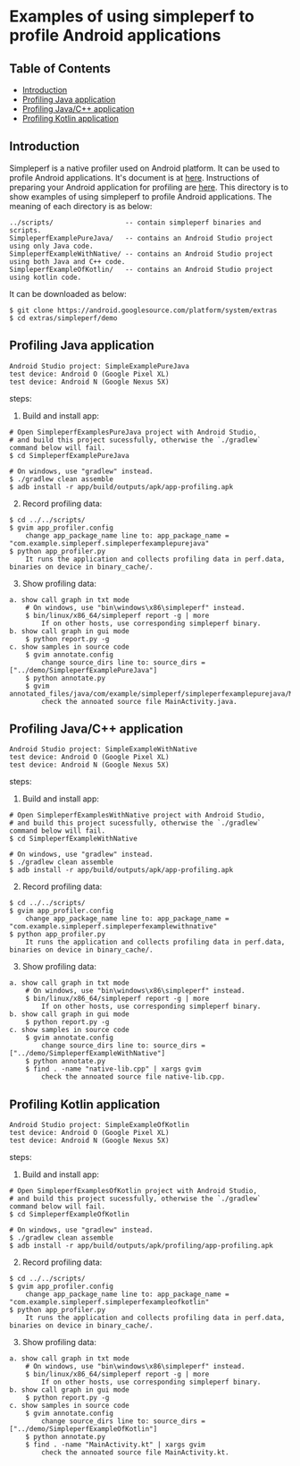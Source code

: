 # Examples of using simpleperf to profile Android applications

## Table of Contents

- [Introduction](#introduction)
- [Profiling Java application](#profiling-java-application)
- [Profiling Java/C++ application](#profiling-javac-application)
- [Profiling Kotlin application](#profiling-kotlin-application)

## Introduction

Simpleperf is a native profiler used on Android platform. It can be used to profile Android
applications. It's document is at [here](https://android.googlesource.com/platform/system/extras/+/master/simpleperf/README.md).
Instructions of preparing your Android application for profiling are [here](https://android.googlesource.com/platform/system/extras/+/master/simpleperf/README.md#Android-application-profiling).
This directory is to show examples of using simpleperf to profile Android applications. The
meaning of each directory is as below:

    ../scripts/                  -- contain simpleperf binaries and scripts.
    SimpleperfExamplePureJava/   -- contains an Android Studio project using only Java code.
    SimpleperfExampleWithNative/ -- contains an Android Studio project using both Java and C++ code.
    SimpleperfExampleOfKotlin/   -- contains an Android Studio project using kotlin code.

It can be downloaded as below:

    $ git clone https://android.googlesource.com/platform/system/extras
    $ cd extras/simpleperf/demo

## Profiling Java application

    Android Studio project: SimpleExamplePureJava
    test device: Android O (Google Pixel XL)
    test device: Android N (Google Nexus 5X)

steps:
1. Build and install app:
```
# Open SimpleperfExamplesPureJava project with Android Studio,
# and build this project sucessfully, otherwise the `./gradlew` command below will fail.
$ cd SimpleperfExamplePureJava

# On windows, use "gradlew" instead.
$ ./gradlew clean assemble
$ adb install -r app/build/outputs/apk/app-profiling.apk
```

2. Record profiling data:
```
$ cd ../../scripts/
$ gvim app_profiler.config
    change app_package_name line to: app_package_name = "com.example.simpleperf.simpleperfexamplepurejava"
$ python app_profiler.py
    It runs the application and collects profiling data in perf.data, binaries on device in binary_cache/.
```

3. Show profiling data:
```
a. show call graph in txt mode
    # On windows, use "bin\windows\x86\simpleperf" instead.
    $ bin/linux/x86_64/simpleperf report -g | more
        If on other hosts, use corresponding simpleperf binary.
b. show call graph in gui mode
    $ python report.py -g
c. show samples in source code
    $ gvim annotate.config
        change source_dirs line to: source_dirs = ["../demo/SimpleperfExamplePureJava"]
    $ python annotate.py
    $ gvim annotated_files/java/com/example/simpleperf/simpleperfexamplepurejava/MainActivity.java
        check the annoated source file MainActivity.java.
```

## Profiling Java/C++ application

    Android Studio project: SimpleExampleWithNative
    test device: Android O (Google Pixel XL)
    test device: Android N (Google Nexus 5X)

steps:
1. Build and install app:
```
# Open SimpleperfExamplesWithNative project with Android Studio,
# and build this project sucessfully, otherwise the `./gradlew` command below will fail.
$ cd SimpleperfExampleWithNative

# On windows, use "gradlew" instead.
$ ./gradlew clean assemble
$ adb install -r app/build/outputs/apk/app-profiling.apk
```

2. Record profiling data:
```
$ cd ../../scripts/
$ gvim app_profiler.config
    change app_package_name line to: app_package_name = "com.example.simpleperf.simpleperfexamplewithnative"
$ python app_profiler.py
    It runs the application and collects profiling data in perf.data, binaries on device in binary_cache/.
```

3. Show profiling data:
```
a. show call graph in txt mode
    # On windows, use "bin\windows\x86\simpleperf" instead.
    $ bin/linux/x86_64/simpleperf report -g | more
        If on other hosts, use corresponding simpleperf binary.
b. show call graph in gui mode
    $ python report.py -g
c. show samples in source code
    $ gvim annotate.config
        change source_dirs line to: source_dirs = ["../demo/SimpleperfExampleWithNative"]
    $ python annotate.py
    $ find . -name "native-lib.cpp" | xargs gvim
        check the annoated source file native-lib.cpp.
```

## Profiling Kotlin application

    Android Studio project: SimpleExampleOfKotlin
    test device: Android O (Google Pixel XL)
    test device: Android N (Google Nexus 5X)

steps:
1. Build and install app:
```
# Open SimpleperfExamplesOfKotlin project with Android Studio,
# and build this project sucessfully, otherwise the `./gradlew` command below will fail.
$ cd SimpleperfExampleOfKotlin

# On windows, use "gradlew" instead.
$ ./gradlew clean assemble
$ adb install -r app/build/outputs/apk/profiling/app-profiling.apk
```

2. Record profiling data:
```
$ cd ../../scripts/
$ gvim app_profiler.config
    change app_package_name line to: app_package_name = "com.example.simpleperf.simpleperfexampleofkotlin"
$ python app_profiler.py
    It runs the application and collects profiling data in perf.data, binaries on device in binary_cache/.
```

3. Show profiling data:
```
a. show call graph in txt mode
    # On windows, use "bin\windows\x86\simpleperf" instead.
    $ bin/linux/x86_64/simpleperf report -g | more
        If on other hosts, use corresponding simpleperf binary.
b. show call graph in gui mode
    $ python report.py -g
c. show samples in source code
    $ gvim annotate.config
        change source_dirs line to: source_dirs = ["../demo/SimpleperfExampleOfKotlin"]
    $ python annotate.py
    $ find . -name "MainActivity.kt" | xargs gvim
        check the annoated source file MainActivity.kt.
```
